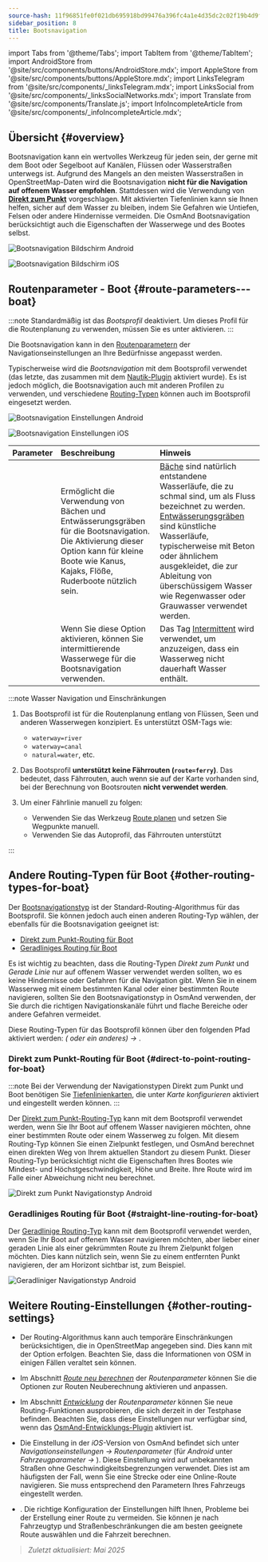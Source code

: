 ```yaml
---
source-hash: 11f96851fe0f021db695918bd99476a396fc4a1e4d35dc2c02f19b4d9f965751
sidebar_position: 8
title: Bootsnavigation
---
```

import Tabs from '@theme/Tabs';
import TabItem from '@theme/TabItem';
import AndroidStore from '@site/src/components/buttons/AndroidStore.mdx';
import AppleStore from '@site/src/components/buttons/AppleStore.mdx';
import LinksTelegram from '@site/src/components/_linksTelegram.mdx';
import LinksSocial from '@site/src/components/_linksSocialNetworks.mdx';
import Translate from '@site/src/components/Translate.js';
import InfoIncompleteArticle from '@site/src/components/_infoIncompleteArticle.mdx';



## Übersicht {#overview}

Bootsnavigation kann ein wertvolles Werkzeug für jeden sein, der gerne mit dem Boot oder Segelboot auf Kanälen, Flüssen oder Wasserstraßen unterwegs ist. Aufgrund des Mangels an den meisten Wasserstraßen in OpenStreetMap-Daten wird die Bootsnavigation **nicht für die Navigation auf offenem Wasser empfohlen**. Stattdessen wird die Verwendung von **[Direkt zum Punkt](#direct-to-point-routing-for-boat)** vorgeschlagen. Mit aktivierten Tiefenlinien kann sie Ihnen helfen, sicher auf dem Wasser zu bleiben, indem Sie Gefahren wie Untiefen, Felsen oder andere Hindernisse vermeiden.
Die OsmAnd Bootsnavigation berücksichtigt auch die Eigenschaften der Wasserwege und des Bootes selbst.

<Tabs groupId="operating-systems" queryString="operating-systems">

<TabItem value="android" label="Android">

![Bootsnavigation Bildschirm Android](@site/static/img/navigation/boat/boat_navigation_android.png)

</TabItem>

<TabItem value="ios" label="iOS">

![Bootsnavigation Bildschirm iOS](@site/static/img/navigation/boat/boat_navigation_ios.png)

</TabItem>

</Tabs>

## Routenparameter - Boot {#route-parameters---boat}

:::note
Standardmäßig ist das *Bootsprofil* deaktiviert. Um dieses Profil für die Routenplanung zu verwenden, müssen Sie es unter *<Translate android="true" ids="shared_string_menu,shared_string_settings,application_profiles"/>* aktivieren.
:::

Die Bootsnavigation kann in den [Routenparametern](../../navigation/guidance/navigation-settings.md#route-parameters) der Navigationseinstellungen an Ihre Bedürfnisse angepasst werden.

Typischerweise wird die *Bootsnavigation* mit dem Bootsprofil verwendet (das letzte, das zusammen mit dem [Nautik-Plugin](../../plugins/nautical-charts.md) aktiviert wurde). Es ist jedoch möglich, die Bootsnavigation auch mit anderen Profilen zu verwenden, und verschiedene [Routing-Typen](#other-routing-types-for-boat) können auch im Bootsprofil eingesetzt werden.


<Tabs groupId="operating-systems" queryString="operating-systems">

<TabItem value="android" label="Android">


![Bootsnavigation Einstellungen Android](@site/static/img/navigation/routing/boat_routing_andr.png)

</TabItem>

<TabItem value="ios" label="iOS">

![Bootsnavigation Einstellungen iOS](@site/static/img/navigation/routing/boat_routing_ios.png)

</TabItem>

</Tabs>

| Parameter | Beschreibung | Hinweis |
|:------------|:---------------|:---------------|
| *<Translate android="true" ids="routing_attr_allow_streams_name"/>* | Ermöglicht die Verwendung von Bächen und Entwässerungsgräben für die Bootsnavigation. Die Aktivierung dieser Option kann für kleine Boote wie Kanus, Kajaks, Flöße, Ruderboote nützlich sein. |  [Bäche](https://wiki.openstreetmap.org/wiki/Tag:waterway%3Dstream) sind natürlich entstandene Wasserläufe, die zu schmal sind, um als Fluss bezeichnet zu werden. [Entwässerungsgräben](https://wiki.openstreetmap.org/wiki/Tag:waterway%3Ddrain) sind künstliche Wasserläufe, typischerweise mit Beton oder ähnlichem ausgekleidet, die zur Ableitung von überschüssigem Wasser wie Regenwasser oder Grauwasser verwendet werden. |
| *<Translate android="true" ids="routing_attr_allow_intermittent_name"/>* |  Wenn Sie diese Option aktivieren, können Sie intermittierende Wasserwege für die Bootsnavigation verwenden.   | Das Tag [Intermittent](https://wiki.openstreetmap.org/wiki/Key:intermittent) wird verwendet, um anzuzeigen, dass ein Wasserweg nicht dauerhaft Wasser enthält.  |


:::note Wasser Navigation und Einschränkungen

1. Das Bootsprofil ist für die Routenplanung entlang von Flüssen, Seen und anderen Wasserwegen konzipiert. Es unterstützt OSM-Tags wie:
    - `waterway=river`
    - `waterway=canal`
    - `natural=water`, etc.

2. Das Bootsprofil **unterstützt keine Fährrouten (`route=ferry`)**. Das bedeutet, dass Fährrouten, auch wenn sie auf der Karte vorhanden sind, bei der Berechnung von Bootsrouten **nicht verwendet werden**.

3. Um einer Fährlinie manuell zu folgen:

    - Verwenden Sie das Werkzeug [Route planen](../../plan-route/create-route.md) und setzen Sie Wegpunkte manuell.
    - Verwenden Sie das Autoprofil, das Fährrouten unterstützt

:::

## Andere Routing-Typen für Boot {#other-routing-types-for-boat}

Der [Bootsnavigationstyp](#route-parameters---boat) ist der Standard-Routing-Algorithmus für das Bootsprofil. Sie können jedoch auch einen anderen Routing-Typ wählen, der ebenfalls für die Bootsnavigation geeignet ist:

 - [Direkt zum Punkt-Routing für Boot](./boat-navigation.md#direct-to-point-routing-for-boat)
 - [Geradliniges Routing für Boot](./boat-navigation.md#straight-line-routing-for-boat)

Es ist wichtig zu beachten, dass die Routing-Typen *Direkt zum Punkt* und *Gerade Linie* nur auf offenem Wasser verwendet werden sollten, wo es keine Hindernisse oder Gefahren für die Navigation gibt. Wenn Sie in einem Wasserweg mit einem bestimmten Kanal oder einer bestimmten Route navigieren, sollten Sie den Bootsnavigationstyp in OsmAnd verwenden, der Sie durch die richtigen Navigationskanäle führt und flache Bereiche oder andere Gefahren vermeidet.

Diese Routing-Typen für das Bootsprofil können über den folgenden Pfad aktiviert werden: *<Translate android="true" ids="shared_string_menu,shared_string_settings,configure_profile"/> (<Translate android="true" ids="app_mode_boat"/> oder ein anderes) → <Translate android="true" ids="routing_settings_2,nav_type_hint"/>*.


### Direkt zum Punkt-Routing für Boot {#direct-to-point-routing-for-boat}

:::note
Bei der Verwendung der Navigationstypen Direkt zum Punkt und Boot benötigen Sie [Tiefenlinienkarten](../../plugins/nautical-charts.md#nautical-map-style), die unter *Karte konfigurieren* aktiviert und eingestellt werden können.
:::

Der [Direkt zum Punkt-Routing-Typ](./direct-to-point-routing.md) kann mit dem Bootsprofil verwendet werden, wenn Sie Ihr Boot auf offenem Wasser navigieren möchten, ohne einer bestimmten Route oder einem Wasserweg zu folgen. Mit diesem Routing-Typ können Sie einen Zielpunkt festlegen, und OsmAnd berechnet einen direkten Weg von Ihrem aktuellen Standort zu diesem Punkt. Dieser Routing-Typ berücksichtigt nicht die Eigenschaften Ihres Bootes wie Mindest- und Höchstgeschwindigkeit, Höhe und Breite. Ihre Route wird im Falle einer Abweichung nicht neu berechnet.

![Direkt zum Punkt Navigationstyp Android](@site/static/img/navigation/boat/direct_navigation_type_android.png)


### Geradliniges Routing für Boot {#straight-line-routing-for-boat}

Der [Geradlinige Routing-Typ](./straight-line-routing) kann mit dem Bootsprofil verwendet werden, wenn Sie Ihr Boot auf offenem Wasser navigieren möchten, aber lieber einer geraden Linie als einer gekrümmten Route zu Ihrem Zielpunkt folgen möchten. Dies kann nützlich sein, wenn Sie zu einem entfernten Punkt navigieren, der am Horizont sichtbar ist, zum Beispiel.

![Geradliniger Navigationstyp Android](@site/static/img/navigation/boat/straight_navigation_type_android.png)


## Weitere Routing-Einstellungen {#other-routing-settings}

- Der Routing-Algorithmus kann auch temporäre Einschränkungen berücksichtigen, die in OpenStreetMap angegeben sind. Dies kann mit der Option *[<Translate android="true" ids="temporary_conditional_routing"/>](../routing/osmand-routing.md#consider-temporary-limitations)* erfolgen. Beachten Sie, dass die Informationen von OSM in einigen Fällen veraltet sein können.

- Im Abschnitt [*Route neu berechnen*](../../navigation/guidance/navigation-settings.md#recalculate-route) der *Routenparameter* können Sie die Optionen zur Routen Neuberechnung aktivieren und anpassen.

- Im Abschnitt [*Entwicklung*](../guidance/navigation-settings.md#development-settings) der *Routenparameter* können Sie neue Routing-Funktionen ausprobieren, die sich derzeit in der Testphase befinden. Beachten Sie, dass diese Einstellungen nur verfügbar sind, wenn das [OsmAnd-Entwicklungs-Plugin](../../plugins/development.md) aktiviert ist.

- Die Einstellung *[<Translate ios="true" ids="road_speeds"/>](../guidance/navigation-settings.md#road-speeds)* in der *iOS*-Version von OsmAnd befindet sich unter *Navigationseinstellungen → Routenparameter* (für *Android* unter *Fahrzeugparameter → [<Translate android="true" ids="default_speed_setting_title"/>](../guidance/navigation-settings.md#default-speed--road-speeds)*). Diese Einstellung wird auf unbekannten Straßen ohne Geschwindigkeitsbegrenzungen verwendet. Dies ist am häufigsten der Fall, wenn Sie eine Strecke oder eine Online-Route navigieren. Sie muss entsprechend den Parametern Ihres Fahrzeugs eingestellt werden.

- *[<Translate ios="true" ids="vehicle_parameters"/>](../guidance/navigation-settings.md#vehicle-parameters)*. Die richtige Konfiguration der Einstellungen hilft Ihnen, Probleme bei der Erstellung einer Route zu vermeiden. Sie können je nach Fahrzeugtyp und Straßenbeschränkungen die am besten geeignete Route auswählen und die Fahrzeit berechnen.

> *Zuletzt aktualisiert: Mai 2025*